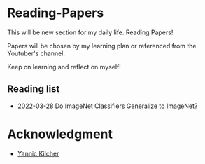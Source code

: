 # Reading-Papers

This will be new section for my daily life. Reading Papers!

Papers will be chosen by my learning plan or referenced from the Youtuber's channel.

Keep on learning and reflect on myself!


## Reading list
- 2022-03-28 Do ImageNet Classifiers Generalize to ImageNet? 



# Acknowledgment
- [Yannic Kilcher](https://www.youtube.com/c/YannicKilcher) 

